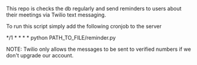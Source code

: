 This repo is checks the db regularly and send reminders to users about their meetings via Twilio text messaging. 

To run this script simply add the following cronjob to the server

*/1 * * * * python PATH_TO_FILE/reminder.py

NOTE: Twilio only allows the messages to be sent to verified numbers if we don't upgrade our account. 
